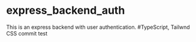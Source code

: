# express_backend_auth
This is an express backend with user authentication.
#TypeScript, Tailwnd CSS
commit test